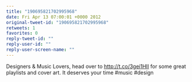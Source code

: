 ```yaml
---
title: "190695821702995968"
date: Fri Apr 13 07:00:01 +0000 2012
original-tweet-id: "190695821702995968"
retweets: 1
favorites: 0
reply-tweet-id: ""
reply-user-id: ""
reply-user-screen-name: ""
---
```

Designers & Music Lovers, head over to http://t.co/3gei1HII for some great playlists and cover art. It deserves your time #music #design
